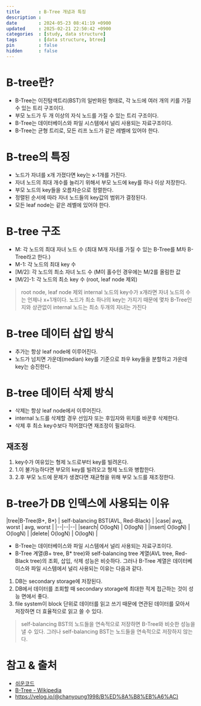 ```yaml
---
title       : B-Tree 개념과 특징 
description :
date        : 2024-05-23 08:41:19 +0900
updated     : 2025-02-21 22:50:42 +0900
categories  : [study, data structure]
tags        : [data structure, btree]
pin         : false
hidden      : false
---
```


# B-tree란?
- B-Tree는 이진탐색트리(BST)의 일반화된 형태로, 각 노드에 여러 개의 키를 가질 수 있는 트리 구조이다. 
- 부모 노드가 두 개 이상의 자식 노드를 가질 수 있는 트리 구조이다.
- B-Tree는 데이터베이스와 파일 시스템에서 널리 사용되는 자료구조이다.
- B-Tree는 균형 트리로, 모든 리프 노드가 같은 레벨에 있어야 한다.

# B-tree의 특징
- 노드가 자녀를 x개 가졌다면 key는 x-1개를 가진다.
- 자녀 노드의 최대 개수를 늘리기 위해서 부모 노드에 key를 하나 이상 저장한다.
- 부모 노드의 key들을 오름차순으로 정렬한다.
- 정렬된 순서에 따라 자녀 노드들의 key값의 범위가 결정된다. 
- 모든 leaf node는 같은 레벨에 있어야 한다.

# B-tree 구조
- M: 각 노드의 최대 자녀 노드 수 (최대 M개 자녀를 가질 수 있는 B-Tree를 M차 B-Tree라고 한다.)
- M-1: 각 노드의 최대 key 수
- \[M/2\]: 각 노드의 최소 자녀 노드 수 (M이 홀수인 경우에는 M/2를 올림한 값
- \[M/2\]-1: 각 노드의 최소 key 수 (root, leaf node 제외)

> root node, leaf node 제외
> internal 노드의 key수가 x개라면 자녀 노드의 수는 언제나 x+1개이다.
노드가 최소 하나의 key는 가지기 때문에 몇차 B-Tree인지와 상관없이 internal 노드는 최소 두개의 자녀는 가진다

# B-tree 데이터 삽입 방식
- 추가는 항상 leaf node에 이루어진다.
- 노드가 넘치면 가운데(median) key를 기준으로 좌우 key들을 분할하고 가운데 key는 승진한다.

# B-tree 데이터 삭제 방식
- 삭제는 항상 leaf node에서 이루어진다.
- internal 노드를 삭제할 경우 선임자 또는 후임자와 위치를 바꾼후 삭제한다.
- 삭제 후 최소 key수보다 적어졌다면 재조정이 필요하다.

## 재조정
1. key수가 여유있는 형제 노드로부터 key를 빌려온다.
2. 1.이 불가능하다면 부모의 key를 빌려오고 형제 노드와 병합한다.
3. 2.후 부모 노드에 문제가 생겼다면 재균형을 위해 부모 노드를 재조정한다.


# B-tree가 DB 인덱스에 사용되는 이유

|tree|B-Tree(B+, B*) | self-balancing BST(AVL, Red-Black) |
|case| avg, worst | avg, worst |
|--|--|--|
|search| O(logN) | O(logN) |
|insert| O(logN) | O(logN) |
|delete| O(logN) | O(logN) |

- B-Tree는 데이터베이스와 파일 시스템에서 널리 사용되는 자료구조이다.
- B-Tree 계열(B+ tree, B* tree)와 self-balancing tree 계열(AVL tree, Red-Black tree)의 조회, 삽입, 삭제 성능은 비슷하다. 그러나 B-Tree 계열은 데이터베이스와 파일 시스템에서 널리 사용되는 이유는 다음과 같다.

1. DB는 secondary storage에 저장된다.
2. DB에서 데이터를 조회할 때 secondary storage에 최대한 적게 접근하는 것이 성능 면에서 좋다.
3. file system이 block 단위로 데이터를 읽고 쓰기 때문에 연관된 데이터를 모아서 저장하면 더 효율적으로 읽고 쓸 수 있다.

> self-balancing BST의 노드들을 연속적으로 저장하면 B-Tree와 비슷한 성능을 낼 수 있다. 그러나 self-balancing BST는 노드들을 연속적으로 저장하지 않는다.
> 

# 참고 & 출처
- [쉬운코드](https://www.youtube.com/@ez./playlists)
- [B-Tree - Wikipedia](https://en.wikipedia.org/wiki/B-tree)
- <https://velog.io/@chanyoung1998/B%ED%8A%B8%EB%A6%AC)>